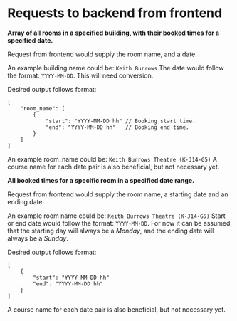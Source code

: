 # Requests to backend from frontend

**Array of all rooms in a specified building, with their booked times for a specified date.**

Request from frontend would supply the room name, and a date.

An example building name could be: `Keith Burrows`
The date would follow the format: `YYYY-MM-DD`. This will need conversion.

Desired output follows format:
```
[
    "room_name": [
        {
            "start": "YYYY-MM-DD hh" // Booking start time.
            "end": "YYYY-MM-DD hh"   // Booking end time.
        }
    ]
]
```
An example room_name could be: `Keith Burrows Theatre (K-J14-G5)`
A course name for each date pair is also beneficial, but not necessary yet.


**All booked times for a specific room in a specified date range.**

Request from frontend would supply the room name, a starting date and an ending date.

An example room name could be: `Keith Burrows Theatre (K-J14-G5)`
Start or end date would follow the format: `YYYY-MM-DD`. For now it can be assumed that the starting day will always be a _Monday_, and the ending date will always be a _Sunday_.

Desired output follows format:
```
[
    {
        "start": "YYYY-MM-DD hh"
        "end": "YYYY-MM-DD hh"
    }
]
```
A course name for each date pair is also beneficial, but not necessary yet.

